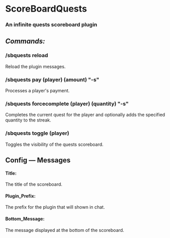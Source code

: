 # ScoreBoardQuests 
### An infinite quests scoreboard plugin

## *Commands:*

### /sbquests reload
Reload the plugin messages.

### /sbquests pay (player) (amount) "-s"
Processes a player's payment.

### /sbquests forcecomplete (player) (quantity) "-s"
Completes the current quest for the player and optionally adds the specified quantity to the streak.

### /sbquests toggle (player)
Toggles the visibility of the quests scoreboard.

## Config — Messages

#### Title:
The title of the scoreboard.

#### Plugin_Prefix:
The prefix for the plugin that will shown in chat.

#### Bottom_Message:
The message displayed at the bottom of the scoreboard.
